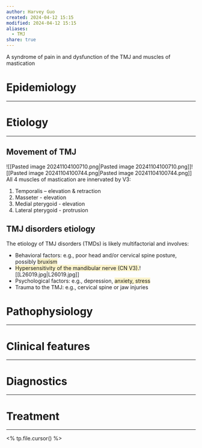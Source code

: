 ```yaml
---
author: Harvey Guo
created: 2024-04-12 15:15
modified: 2024-04-12 15:15
aliases:
  - TMJ
share: true
---
```

A syndrome of pain in and dysfunction of the TMJ and muscles of mastication
# Epidemiology
---


# Etiology
---
## Movement of TMJ
![[Pasted image 20241104100710.png|Pasted image 20241104100710.png]]![[Pasted image 20241104100744.png|Pasted image 20241104100744.png]]
All 4 muscles of mastication are innervated by V3:
1. Temporalis – elevation & retraction
2. Masseter - elevation
3. Medial pterygoid - elevation
4. Lateral pterygoid - protrusion
## TMJ disorders etiology
The etiology of TMJ disorders (TMDs) is likely multifactorial and involves:
- Behavioral factors: e.g., poor head and/or cervical spine posture, possibly <span style="background:rgba(240, 200, 0, 0.2)">bruxism</span> 
- <span style="background:rgba(240, 200, 0, 0.2)">Hypersensitivity of the mandibular nerve (CN V3).</span>![[L26019.jpg|L26019.jpg]]
- Psychological factors: e.g., depression, <span style="background:rgba(240, 200, 0, 0.2)">anxiety, stress</span>
- Trauma to the TMJ: e.g., cervical spine or jaw injuries

# Pathophysiology
---


# Clinical features
---


# Diagnostics
---


# Treatment
---
<% tp.file.cursor() %>
